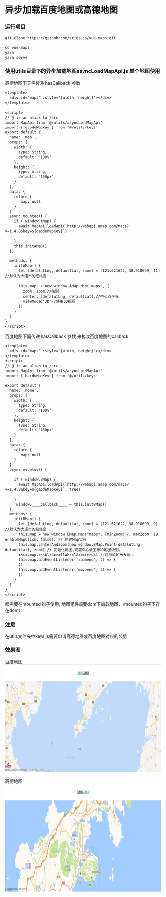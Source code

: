 # 异步加载百度地图或高德地图

### 运行项目
```shell
git clone https://github.com/aries-dp/vue-maps.git

cd vue-maps
yarn 
yarn serve

```
### 使用utils目录下的异步加载地图asyncLoadMapApi.js 单个地图使用

  高德地图下无需传递 hasCallback 参数

```vue
<template>
  <div id="maps" :style="{width, height}"></div>
</template>

<script>
// @ is an alias to /src
import MapApi from '@/utils/asyncLoadMapApi'
import { gaodeMapKey } from '@/utils/keys'
export default {
  name: 'map',
  props: {
    width: {
      type: String,
      default: '100%'
    },
    height: {
      type: String,
      default: '450px'
    }
  },
  data: {
    return {
       map: null
    }
  }
  async mounted() {
    if (!window.AMap) {
      await MapApi.loadApi(`http://webapi.amap.com/maps?v=1.4.8&key=${gaodeMapKey}`)
      
    }
    this.initAMap()
  },

  methods: {
    initAMap() {
      let [defalutLng, defaultLat, zoom] = [121.621627, 38.918699, 11] //默认为大连市的经纬度

      this.map  = new window.AMap.Map('maps', {
        zoom: zoom,//级别
        center: [defalutLng, defaultLat],//中心点坐标
        viewMode:'3D'//使用3D视图
      })
    }
  }
}
</script>
```

  百度地图下需传递 hasCallback 参数 来接收百度地图的callback

```vue
<template>
  <div id="maps" :style="{width, height}"></div>
</template>
<script>
// @ is an alias to /src
import MapApi from '@/utils/asyncLoadMapApi'
import { baiduMapKey } from '@/utils/keys'

export default {
  name: 'home',
  props: {
    width: {
      type: String,
      default: '100%'
    },
    height: {
      type: String,
      default: '450px'
    }
  },
  data: {
    return {
       map: null
    }
  }
  async mounted() {
   
    if (!window.BMap) {
      await MapApi.loadApi(`http://webapi.amap.com/maps?v=1.4.8&key=${gaodeMapKey}`, true)
      
    }
     window.____callback____ = this.initBMap()
  },
  methods: {
    initBMap() {
      let [defalutLng, defaultLat, zoom] = [121.621627, 38.918699, 9] //默认为大连市的经纬度
      this.map = new window.BMap.Map("maps", {minZoom: 7, maxZoom: 19, enableMapClick: false}) // 创建Map实例
      this.map.centerAndZoom(new window.BMap.Point(defalutLng, defaultLat), zoom) // 初始化地图,设置中心点坐标和地图级别。
      this.map.enableScrollWheelZoom(true) //启用滚轮放大缩小
      this.map.addEventListener('zoomend', () => {
      })
      this.map.addEventListener('moveend', () => {
      })
    }
  }
}
</script>
```
  都需要在mounted 钩子使用, 地图组件需要dom下加载地图，（mounted钩子下存在dom）
### 注意
在utils文件夹中keys.js需要申请高德地图或百度地图对应的公钥

### 效果图

百度地图
<img width="100%" height="350" src="https://github.com/aries-dp/vue-maps/blob/master/md_images/%E7%99%BE%E5%BA%A6%E5%9C%B0%E5%9B%BE.png" alt="md logo">

高德地图
<img width="100%" height="350" src="https://github.com/aries-dp/vue-maps/blob/master/md_images/%E9%AB%98%E5%BE%B7%E5%9C%B0%E5%9B%BE.png" alt="md logo">


